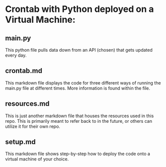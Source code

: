 # Crontab with Python deployed on a Virtual Machine:


## main.py

This python file pulls data down from an API (chosen) that gets updated every day.

## crontab.md

This markdown file displays the code for three different ways of running the main.py file at different times.  More information is found within the file.

## resources.md

This is just another markdown file that houses the resources used in this repo.  This is primarily meant to refer back to in the future, or others can utilize it for their own repo.

## setup.md

This markdown file shows step-by-step how to deploy the code onto a virtual machine of your choice.